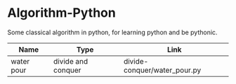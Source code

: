 # Algorithm-Python
Some classical algorithm in python, for learning python and be pythonic. 

Name          | Type           | Link |
------------- |-------------| -----|
water pour    | divide and conquer |divide-conquer/water_pour.py 
